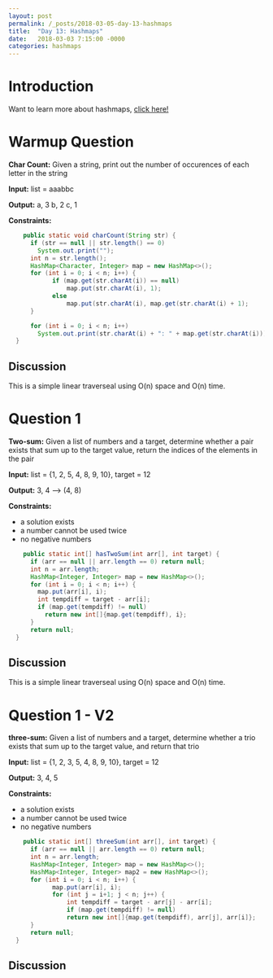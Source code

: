 ```yaml
---
layout: post
permalink: /_posts/2018-03-05-day-13-hashmaps
title:  "Day 13: Hashmaps"
date:   2018-03-03 7:15:00 -0000
categories: hashmaps
---
```


# Introduction
Want to learn more about hashmaps, [click here!](../interview/resources)


# Warmup Question
**Char Count:** Given a string, print out the number of occurences of each letter in the string

**Input:** list = aaabbc

**Output:** 
a, 3
b, 2
c, 1

**Constraints:** 


```java
    public static void charCount(String str) {
      if (str == null || str.length() == 0) 
        System.out.print("");
      int n = str.length();
      HashMap<Character, Integer> map = new HashMap<>();
      for (int i = 0; i < n; i++) {
            if (map.get(str.charAt(i)) == null)
                map.put(str.charAt(i), 1);        
            else
                map.put(str.charAt(i), map.get(str.charAt(i) + 1);
      }

      for (int i = 0; i < n; i++)
        System.out.print(str.charAt(i) + ": " + map.get(str.charAt(i)));
  }
  ```

## Discussion
This is a simple linear traverseal using O(n) space and O(n) time.


# Question 1
**Two-sum:** Given a list of numbers and a target, determine whether a pair exists that sum up to the target value, return the indices of the elements in the pair

**Input:** list = {1, 2, 5, 4, 8, 9, 10}, target = 12 

**Output:** 3, 4  --> (4, 8)


**Constraints:** 
*	a solution exists
*	a number cannot be used twice
*	no negative numbers


```java
    public static int[] hasTwoSum(int arr[], int target) {
      if (arr == null || arr.length == 0) return null;
      int n = arr.length;
      HashMap<Integer, Integer> map = new HashMap<>();
      for (int i = 0; i < n; i++) {
        map.put(arr[i], i);
        int tempdiff = target - arr[i];
        if (map.get(tempdiff) != null)
          return new int[]{map.get(tempdiff), i};  
      }
      return null;
  }
  ```

## Discussion
This is a simple linear traverseal using O(n) space and O(n) time.



# Question 1 - V2
**three-sum:** Given a list of numbers and a target, determine whether a trio exists that sum up to the target value, and return that trio

**Input:** list = {1, 2, 3, 5, 4, 8, 9, 10}, target = 12 

**Output:** 3, 4, 5

**Constraints:** 
*	a solution exists
*	a number cannot be used twice
*	no negative numbers

```java
    public static int[] threeSum(int arr[], int target) {
      if (arr == null || arr.length == 0) return null;
      int n = arr.length;
      HashMap<Integer, Integer> map = new HashMap<>();
      HashMap<Integer, Integer> map2 = new HashMap<>();
      for (int i = 0; i < n; i++) {
            map.put(arr[i], i);
            for (int j = i+1; j < n; j++) {
                int tempdiff = target - arr[j] - arr[i];
                if (map.get(tempdiff) != null)
                return new int[]{map.get(tempdiff), arr[j], arr[i]};  
      }
      return null;
  }
  ```

## Discussion